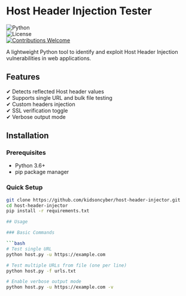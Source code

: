 # Host Header Injection Tester  

![Python](https://img.shields.io/badge/Python-3.6+-blue?logo=python)  
![License](https://img.shields.io/badge/License-MIT-green)  
[![Contributions Welcome](https://img.shields.io/badge/contributions-welcome-brightgreen.svg)](CONTRIBUTING.md)  

A lightweight Python tool to identify and exploit Host Header Injection vulnerabilities in web applications.

## Features  

✔ Detects reflected Host header values  
✔ Supports single URL and bulk file testing  
✔ Custom headers injection  
✔ SSL verification toggle  
✔ Verbose output mode  

## Installation  

### Prerequisites  
- Python 3.6+  
- pip package manager  

### Quick Setup  
```bash
git clone https://github.com/kidsoncyber/host-header-injector.git
cd host-header-injector
pip install -r requirements.txt

## Usage

### Basic Commands

```bash
# Test single URL
python host.py -u https://example.com

# Test multiple URLs from file (one per line)
python host.py -f urls.txt

# Enable verbose output mode
python host.py -u https://example.com -v
